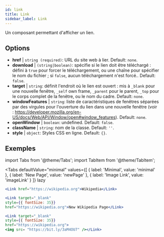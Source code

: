 ```yaml
---
id: link
title: Link
sidebar_label: Link
---
```


Un composant permettant d'afficher un lien.

## Options

* __href__ | `string (required)`: URL du site web à lier. Default: `none`.
* __download__ | `(string|boolean)`: spécifie si le lien doit être téléchargé : défini à `true` pour forcer le téléchargement, ou une chaîne pour spécifier le nom du fichier ; si `false`, aucun téléchargement n'est forcé.. Default: `false`.
* __target__ | `string`: définit l'endroit où le lien est ouvert : mis à `_blank` pour une nouvelle fenêtre, `_self` own frame, `_parent` pour le parent, `_top` pour le corps complet de la fenêtre, ou le nom du cadre. Default: `none`.
* __windowFeatures__ | `string`: liste de caractéristiques de fenêtres séparées par des virgules pour l'ouverture du lien dans une nouvelle fenêtre (voir : https://developer.mozilla.org/en-US/docs/Web/API/Window/open#window_features). Default: `none`.
* __openWindow__ | `boolean`: undefined. Default: `false`.
* __className__ | `string`: nom de la classe. Default: `''`.
* __style__ | `object`: Styles CSS en ligne. Default: `{}`.


## Exemples

import Tabs from '@theme/Tabs';
import TabItem from '@theme/TabItem';

<Tabs
    defaultValue="minimal"
    values={[
        { label: 'Minimal', value: 'minimal' },
        { label: 'New Page', value: 'newPage' },
        { label: 'Image Link', value: 'imageLink' }
    ]}
    lazy
>
<TabItem value="minimal">

```jsx live
<Link href="https://wikipedia.org">Wikipedia</Link>
```

</TabItem>

<TabItem value="newPage">

```jsx live
<Link target="_blank" 
style={{ fontSize: 35}}
href="https://wikipedia.org">New Wikipedia Page</Link>
```
</TabItem>

<TabItem value="imageLink">

```jsx live
<Link target="_blank" 
style={{ fontSize: 35}}
href="https://wikipedia.org">
<img src= "https://bit.ly/3aM4OU7" /></Link>
```

</TabItem>

</Tabs>

